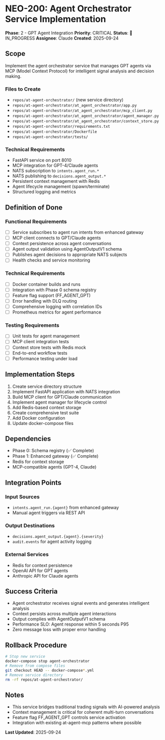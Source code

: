 # NEO-200: Agent Orchestrator Service Implementation

**Phase**: 2 - GPT Agent Integration
**Priority**: CRITICAL
**Status**: 🔄 IN_PROGRESS
**Assignee**: Claude
**Created**: 2025-09-24

## Scope

Implement the agent orchestrator service that manages GPT agents via MCP (Model Context Protocol) for intelligent signal analysis and decision making.

### Files to Create
- `repos/at-agent-orchestrator/` (new service directory)
- `repos/at-agent-orchestrator/at_agent_orchestrator/app.py`
- `repos/at-agent-orchestrator/at_agent_orchestrator/mcp_client.py`
- `repos/at-agent-orchestrator/at_agent_orchestrator/agent_manager.py`
- `repos/at-agent-orchestrator/at_agent_orchestrator/context_store.py`
- `repos/at-agent-orchestrator/requirements.txt`
- `repos/at-agent-orchestrator/Dockerfile`
- `repos/at-agent-orchestrator/tests/`

### Technical Requirements
- FastAPI service on port 8010
- MCP integration for GPT-4/Claude agents
- NATS subscription to `intents.agent_run.*`
- NATS publishing to `decisions.agent_output.*`
- Persistent context management with Redis
- Agent lifecycle management (spawn/terminate)
- Structured logging and metrics

## Definition of Done

### Functional Requirements
- [ ] Service subscribes to agent run intents from enhanced gateway
- [ ] MCP client connects to GPT/Claude agents
- [ ] Context persistence across agent conversations
- [ ] Agent output validation using AgentOutputV1 schema
- [ ] Publishes agent decisions to appropriate NATS subjects
- [ ] Health checks and service monitoring

### Technical Requirements
- [ ] Docker container builds and runs
- [ ] Integration with Phase 0 schema registry
- [ ] Feature flag support (FF_AGENT_GPT)
- [ ] Error handling with DLQ routing
- [ ] Comprehensive logging with correlation IDs
- [ ] Prometheus metrics for agent performance

### Testing Requirements
- [ ] Unit tests for agent management
- [ ] MCP client integration tests
- [ ] Context store tests with Redis mock
- [ ] End-to-end workflow tests
- [ ] Performance testing under load

## Implementation Steps

1. Create service directory structure
2. Implement FastAPI application with NATS integration
3. Build MCP client for GPT/Claude communication
4. Implement agent manager for lifecycle control
5. Add Redis-based context storage
6. Create comprehensive test suite
7. Add Docker configuration
8. Update docker-compose files

## Dependencies

- Phase 0: Schema registry (✅ Complete)
- Phase 1: Enhanced gateway (✅ Complete)
- Redis for context storage
- MCP-compatible agents (GPT-4, Claude)

## Integration Points

### Input Sources
- `intents.agent_run.{agent}` from enhanced gateway
- Manual agent triggers via REST API

### Output Destinations
- `decisions.agent_output.{agent}.{severity}`
- `audit.events` for agent activity logging

### External Services
- Redis for context persistence
- OpenAI API for GPT agents
- Anthropic API for Claude agents

## Success Criteria

- Agent orchestrator receives signal events and generates intelligent analysis
- Context persists across multiple agent interactions
- Output complies with AgentOutputV1 schema
- Performance SLO: Agent response within 5 seconds P95
- Zero message loss with proper error handling

## Rollback Procedure

```bash
# Stop new service
docker-compose stop agent-orchestrator
# Remove from compose files
git checkout HEAD -- docker-compose*.yml
# Remove service directory
rm -rf repos/at-agent-orchestrator/
```

## Notes

- This service bridges traditional trading signals with AI-powered analysis
- Context management is critical for coherent multi-turn conversations
- Feature flag FF_AGENT_GPT controls service activation
- Integration with existing at-agent-mcp patterns where possible

**Last Updated**: 2025-09-24